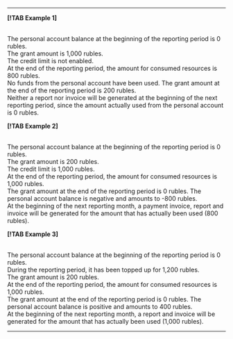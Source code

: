 
---

**[!TAB Example 1]**

<br/>The personal account balance at the beginning of the reporting period is 0 rubles.
<br/>The grant amount is 1,000 rubles.
<br/>The credit limit is not enabled.
<br/>At the end of the reporting period, the amount for consumed resources is 800 rubles.
<br/>No funds from the personal account have been used. The grant amount at the end of the reporting period is 200 rubles.
<br/>Neither a report nor invoice will be generated at the beginning of the next reporting period, since the amount actually used from the personal account is 0 rubles.

**[!TAB Example 2]**

<br/>The personal account balance at the beginning of the reporting period is 0 rubles.
<br/>The grant amount is 200 rubles.
<br/>The credit limit is 1,000 rubles.
<br/>At the end of the reporting period, the amount for consumed resources is 1,000 rubles.
<br/>The grant amount at the end of the reporting period is 0 rubles. The personal account balance is negative and amounts to -800 rubles.
<br/>At the beginning of the next reporting month, a payment invoice, report and invoice will be generated for the amount that has actually been used (800 rubles).

**[!TAB Example 3]**

<br/>The personal account balance at the beginning of the reporting period is 0 rubles.
<br/>During the reporting period, it has been topped up for 1,200 rubles.
<br/>The grant amount is 200 rubles.
<br/>At the end of the reporting period, the amount for consumed resources is 1,000 rubles.
<br/>The grant amount at the end of the reporting period is 0 rubles. The personal account balance is positive and amounts to 400 rubles.
<br/>At the beginning of the next reporting month, a report and invoice will be generated for the amount that has actually been used (1,000 rubles).

---

